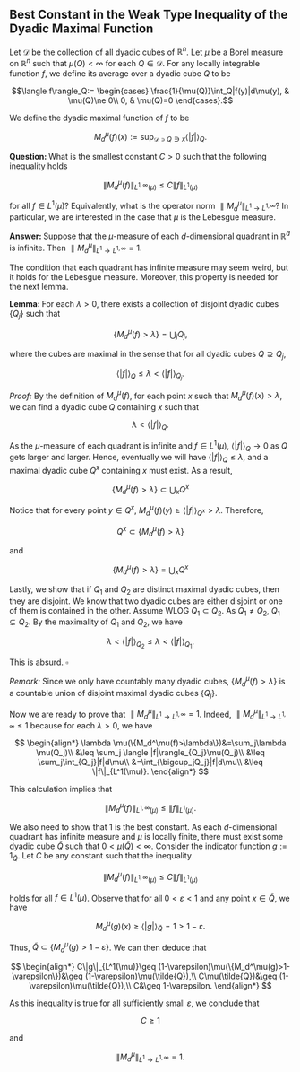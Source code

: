 ## Best Constant in the Weak Type Inequality of the Dyadic Maximal Function

Let $\mathscr{D}$ be the collection of all dyadic cubes of $\mathbb{R}^n$. Let $\mu$ be a Borel measure on $\mathbb{R}^n$ such that $\mu(Q)<\infty$ for each $Q\in \mathscr{D}$. For any locally integrable function $f$, we define its average over a dyadic cube $Q$ to be

$$\langle f\rangle_Q:= \begin{cases}
\frac{1}{\mu(Q)}\int_Q|f(y)|d\mu(y), & \mu(Q)\ne 0\\
0, & \mu(Q)=0
\end{cases}.$$

We define the dyadic maximal function of $f$ to be 

$$M^\mu_d(f)(x):=\sup_{\mathscr{D}\ni Q\ni x}\langle |f|\rangle_Q.$$

<strong>Question: </strong>What is the smallest constant $C>0$ such that the following inequality holds 

$$\|M^\mu_d(f)\|_{L^{1,\infty}(\mu)}\leq C\|f\|_{L^1(\mu)}$$

for all $f\in L^1(\mu)$? Equivalently, what is the operator norm $\parallel M_d^\mu\parallel_{L^1\rightarrow L^{1,\infty}}$? In particular, we are interested in the case that $\mu$ is the Lebesgue measure.

<strong>Answer: </strong>Suppose that the $\mu$-measure of each $d$-dimensional quadrant in $\mathbb{R}^d$ is infinite. Then $\parallel M_d^\mu\parallel_{L^1\rightarrow L^{1,\infty}}=1$. 

The condition that each quadrant has infinite measure may seem weird, but it holds for the Lebesgue measure. Moreover, this property is needed for the next lemma.

<strong>Lemma: </strong>For each $\lambda>0$, there exists a collection of disjoint dyadic cubes $\{Q_j\}$ such that

$$\{M_d^\mu(f)>\lambda\}=\bigcup_j Q_j,$$

where the cubes are maximal in the sense that for all dyadic cubes $Q\supsetneq Q_j$, 

$$\langle |f|\rangle_Q\leq \lambda <\langle |f|\rangle_{Q_j}.$$

<em>Proof: </em> By the definition of $M_d^\mu(f)$, for each point $x$ such that $M_d^\mu(f)(x)>\lambda$, we can find a dyadic cube $Q$ containing $x$ such that

$$\lambda <\langle |f|\rangle_{Q}.$$

As the $\mu$-measure of each quadrant is infinite and $f\in L^1(\mu)$, $\langle \lvert f\rvert\rangle_{Q}\rightarrow 0$ as $Q$ gets larger and larger. Hence, eventually we will have $\langle \lvert f\rvert\rangle_{Q}\leq \lambda$, and a maximal dyadic cube $Q^x$ containing $x$ must exist. As a result, 

$$\{M_d^\mu(f)>\lambda\}\subset \bigcup_x Q^x$$

Notice that for every point $y\in Q^x$, $M_d^\mu(f)(y)\geq \langle \lvert f\rvert\rangle_{Q^x}>\lambda$. Therefore, 

$$Q^x\subset \{M_d^\mu(f)>\lambda\}$$

and

$$\{M_d^\mu(f)>\lambda\}=\bigcup_x Q^x$$

Lastly, we show that if $Q_1$ and $Q_2$ are distinct maximal dyadic cubes, then they are disjoint. We know that two dyadic cubes are either disjoint or one of them is contained in the other. Assume WLOG $Q_1\subset Q_2$. As $Q_1\ne Q_2$, $Q_1\subsetneq Q_2$. By the maximality of $Q_1$ and $Q_2$, we have

$$\lambda <\langle |f|\rangle_{Q_2}\leq \lambda <\langle |f|\rangle_{Q_1}.$$

This is absurd. $\square$

<em>Remark: </em>Since we only have countably many dyadic cubes, $\{M_d^\mu(f)>\lambda\}$ is a countable union of disjoint maximal dyadic cubes $\{Q_j\}$.

Now we are ready to prove that $\parallel M_d^\mu\parallel_{L^1\rightarrow L^{1,\infty}}=1$. Indeed, $\parallel M_d^\mu\parallel_{L^1\rightarrow L^{1,\infty}}\leq 1$ because for each $\lambda>0$, we have

$$
\begin{align*}
\lambda \mu(\{M_d^\mu(f)>\lambda\})&=\sum_j\lambda \mu(Q_j)\\
&\leq \sum_j \langle |f|\rangle_{Q_j}\mu(Q_j)\\
&\leq \sum_j\int_{Q_j}|f|d\mu\\
&=\int_{\bigcup_jQ_j}|f|d\mu\\
&\leq \|f\|_{L^1(\mu)}.
\end{align*}
$$

This calculation implies that

$$\|M_d^\mu(f)\|_{L^{1,\infty}(\mu)}\leq \|f\|_{L^1(\mu)}.$$

We also need to show that $1$ is the best constant. As each $d$-dimensional quadrant has infinite measure and $\mu$ is locally finite, there must exist some dyadic cube $\tilde{Q}$ such that $0<\mu(\tilde{Q})<\infty$. Consider the indicator function $g:=1_{\tilde{Q}}$. Let $C$ be any constant such that the inequality

$$\|M^\mu_d(f)\|_{L^{1,\infty}(\mu)}\leq C\|f\|_{L^1(\mu)}$$

holds for all $f\in L^1(\mu)$. Observe that for all $0<\varepsilon<1$ and any point $x\in \tilde{Q}$, we have

$$M_d^\mu(g)(x)\geq \langle |g|\rangle_{\tilde{Q}}=1>1-\varepsilon.$$

Thus, $\tilde{Q}\subset \{M_d^\mu(g)>1-\varepsilon\}$. We can then deduce that

$$
\begin{align*}
C\|g\|_{L^1(\mu)}\geq (1-\varepsilon)\mu(\{M_d^\mu(g)>1-\varepsilon\})&\geq (1-\varepsilon)\mu(\tilde{Q}),\\
C\mu(\tilde{Q})&\geq (1-\varepsilon)\mu(\tilde{Q}),\\
C&\geq 1-\varepsilon.
\end{align*}
$$

As this inequality is true for all sufficiently small $\varepsilon$, we conclude that

$$C\geq 1$$

and

$$\|M_d^\mu\|_{L^1\rightarrow L^{1,\infty}}=1.$$

